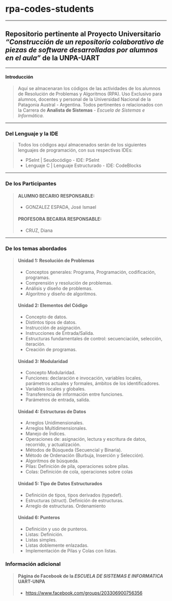 # rpa-codes-students

___
## Repositorio pertinente al Proyecto Universitario *“Construcción de un repositorio colaborativo de piezas de software desarrolladas por alumnos en el aula”* de la UNPA-UART
___
#### Introducción
> Aquí se almacenaran los códigos de las actividades de los alumnos de Resolución de Problemas y Algoritmos (RPA).
> Uso Exclusivo para alumnos, docentes y personal de la Universidad Nacional de la Patagonia Austral - Argentina.
> Todos pertinentes o relacionados con la Carrera de **Analista de Sistemas** - *Escuela de Sistemas e Informática*.
___
### Del Lenguaje y la IDE
> Todos los códigos aquí almacenados serán de los siguientes lenguajes de programación, con sus respectivas IDEs: 
> * PSeInt | Seudocódigo - IDE: PSeInt
> * Lenguaje C | Lenguaje Estructurado 	- IDE: CodeBlocks
___
### De los Participantes
> #### ALUMNO BECARIO RESPONSABLE: 
>* GONZALEZ ESPADA, José Ismael
> #### PROFESORA BECARIA RESPONSABLE:
> * CRUZ, Diana
___
### De los temas abordados
>#### Unidad 1: Resolución de Problemas
>* Conceptos generales: Programa, Programación, codificación, programas.
>* Comprensión y resolución de problemas.
>* Análisis y diseño de problemas.
>* Algoritmo y diseño de algoritmos.
> #### Unidad 2: Elementos del Código
> * Concepto de datos.
> * Distintos tipos de datos. 
> * Instrucción de asignación. 
> * Instrucciones de Entrada/Salida. 
> * Estructuras fundamentales de control: secuenciación, selección, iteración.
> *  Creación de programas.
> #### Unidad 3: Modularidad
> * Concepto Modularidad. 
> * Funciones: declaración e invocación, variables locales, parámetros actuales y formales, ámbitos de los identificadores. 
> * Variables locales y globales. 
> * Transferencia de información entre funciones. 
> * Parámetros de entrada, salida.
> #### Unidad 4: Estructuras de Datos
> * Arreglos Unidimensionales. 
> * Arreglos Multidimensionales. 
> * Manejo de Índices. 
> * Operaciones de: asignación, lectura y escritura de datos, recorrido, y actualización. 
> * Métodos de Búsqueda (Secuencial y Binaria). 
> * Método de Ordenación (Burbuja, Inserción y Selección). 
> * Algoritmos de búsqueda. 
>  * Pilas: Definición de pila, operaciones sobre pilas. 
>  * Colas: Definición de cola, operaciones sobre colas
> #### Unidad 5: Tipo de Datos Estructurados
> * Definición de tipos, tipos derivados (typedef). 
> * Estructuras (struct). Definición de estructuras. 
> * Arreglo de estructuras. Ordenamiento
> #### Unidad 6: Punteros
> * Definición y uso de punteros. 
> * Listas: Definición. 
> * Listas simples. 
> * Listas doblemente enlazadas. 
> * Implementación de Pilas y Colas con listas.
### Información adicional
> #### Página de Facebook de la *ESCUELA DE SISTEMAS E INFORMATICA*  UART-UNPA 
> * https://www.facebook.com/groups/203306900756356